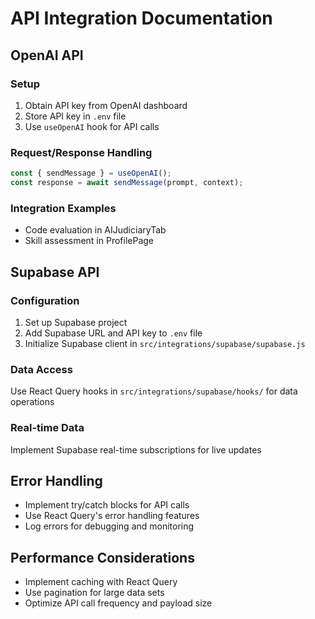 # API Integration Documentation

## OpenAI API
### Setup
1. Obtain API key from OpenAI dashboard
2. Store API key in `.env` file
3. Use `useOpenAI` hook for API calls

### Request/Response Handling
```javascript
const { sendMessage } = useOpenAI();
const response = await sendMessage(prompt, context);
```

### Integration Examples
- Code evaluation in AIJudiciaryTab
- Skill assessment in ProfilePage

## Supabase API
### Configuration
1. Set up Supabase project
2. Add Supabase URL and API key to `.env` file
3. Initialize Supabase client in `src/integrations/supabase/supabase.js`

### Data Access
Use React Query hooks in `src/integrations/supabase/hooks/` for data operations

### Real-time Data
Implement Supabase real-time subscriptions for live updates

## Error Handling
- Implement try/catch blocks for API calls
- Use React Query's error handling features
- Log errors for debugging and monitoring

## Performance Considerations
- Implement caching with React Query
- Use pagination for large data sets
- Optimize API call frequency and payload size